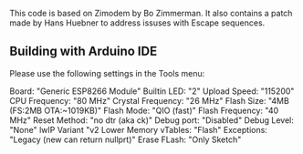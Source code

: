 This code is based on Zimodem by Bo Zimmerman. It also contains a patch made by
Hans Huebner to address issuses with Escape sequences.


Building with Arduino IDE
-------------------------

Please use the following settings in the Tools menu:

Board: "Generic ESP8266 Module"
Builtin LED: "2"
Upload Speed: "115200"
CPU Frequency: "80 MHz"
Crystal Frequency: "26 MHz"
Flash Size: "4MB (FS:2MB OTA:~1019KB)"
Flash Mode: "QIO (fast)"
Flash Frequency: "40 MHz"
Reset Method: "no dtr (aka ck)"
Debug port: "Disabled"
Debug Level: "None"
lwIP Variant "v2 Lower Memory
vTables: "Flash"
Exceptions: "Legacy (new can return nullprt)"
Erase FLash: "Only Sketch"
